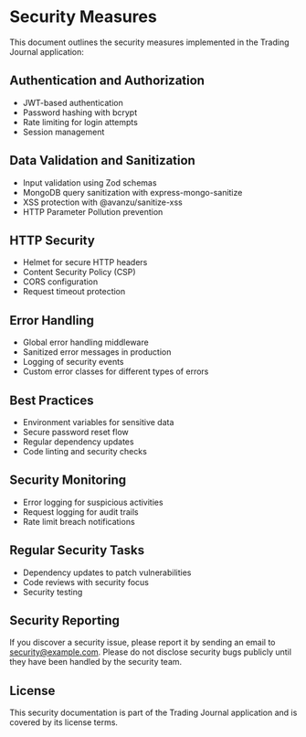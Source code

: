# Security Measures

This document outlines the security measures implemented in the Trading Journal application:

## Authentication and Authorization
- JWT-based authentication
- Password hashing with bcrypt
- Rate limiting for login attempts
- Session management

## Data Validation and Sanitization
- Input validation using Zod schemas
- MongoDB query sanitization with express-mongo-sanitize
- XSS protection with @avanzu/sanitize-xss
- HTTP Parameter Pollution prevention

## HTTP Security
- Helmet for secure HTTP headers
- Content Security Policy (CSP)
- CORS configuration
- Request timeout protection

## Error Handling
- Global error handling middleware
- Sanitized error messages in production
- Logging of security events
- Custom error classes for different types of errors

## Best Practices
- Environment variables for sensitive data
- Secure password reset flow
- Regular dependency updates
- Code linting and security checks

## Security Monitoring

- Error logging for suspicious activities
- Request logging for audit trails
- Rate limit breach notifications

## Regular Security Tasks

- Dependency updates to patch vulnerabilities
- Code reviews with security focus
- Security testing

## Security Reporting

If you discover a security issue, please report it by sending an email to [security@example.com](mailto:security@example.com). Please do not disclose security bugs publicly until they have been handled by the security team.

## License

This security documentation is part of the Trading Journal application and is covered by its license terms. 
